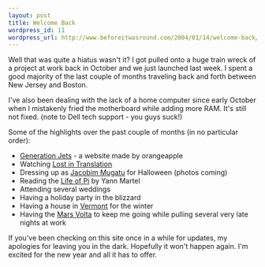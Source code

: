 ```yaml
--- 
layout: post
title: Welcome Back
wordpress_id: 11
wordpress_url: http://www.beforeitwasround.com/2004/01/14/welcome-back/
---
```

Well that was quite a hiatus wasn't it?  I got pulled onto a huge train wreck of a project at work back in October and we just launched last week.  I spent a good majority of the last couple of months traveling back and forth between New Jersey and Boston.

I've also been dealing with the lack of a home computer since early October when I mistakenly fried the motherboard while adding more RAM.  It's still not fixed. (note to Dell tech support - you guys suck!)

Some of the highlights over the past couple of months (in no particular order):
<ul>
	<li><a href="http://www.generationjets.com">Generation Jets</a> - a website made by orangeapple</li>
	<li>Watching <a href="http://www.lost-in-translation.com/">Lost in Translation</a></li>
	<li>Dressing up as <a href="http://www.allmoviephoto.com/photo/will_ferrell_zoolander_003.html">Jacobim Mugatu</a> for Halloween (photos coming)</li>
	<li>Reading the <a href="http://pi.canongate.net/life_of_pi.htm">Life of Pi</a> by Yann Martel</li>
	<li>Attending several weddings</li>
	<li>Having a holiday party in the blizzard</li>
	<li>Having a house in <a href="http://www.picomountain.com">Vermont</a> for the winter</li>
	<li>Having the <a href="http://www.marsvolta.net">Mars Volta</a> to keep me going while pulling several very late nights at work</li>
</ul>
If you've been checking on this site once in a while for updates, my apologies for leaving you in the dark.  Hopefully it won't happen again.  I'm excited for the new year and all it has to offer.
